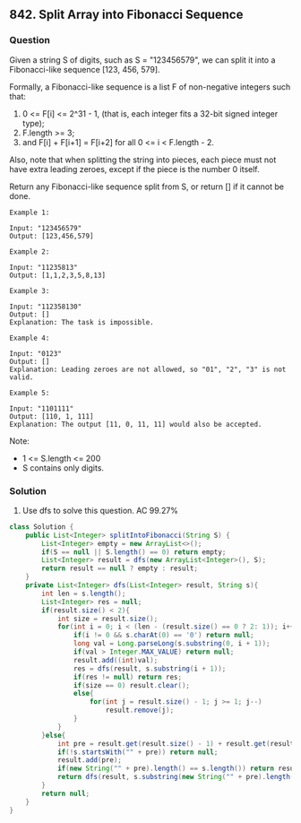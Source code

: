 ## 842. Split Array into Fibonacci Sequence

### Question
Given a string S of digits, such as S = "123456579", we can split it into a Fibonacci-like sequence [123, 456, 579].

Formally, a Fibonacci-like sequence is a list F of non-negative integers such that:
1. 0 <= F[i] <= 2^31 - 1, (that is, each integer fits a 32-bit signed integer type);
2. F.length >= 3;
3. and F[i] + F[i+1] = F[i+2] for all 0 <= i < F.length - 2.

Also, note that when splitting the string into pieces, each piece must not have extra leading zeroes, except if the piece is the number 0 itself.

Return any Fibonacci-like sequence split from S, or return [] if it cannot be done.

```
Example 1:

Input: "123456579"
Output: [123,456,579]

Example 2:

Input: "11235813"
Output: [1,1,2,3,5,8,13]

Example 3:

Input: "112358130"
Output: []
Explanation: The task is impossible.

Example 4:

Input: "0123"
Output: []
Explanation: Leading zeroes are not allowed, so "01", "2", "3" is not valid.

Example 5:

Input: "1101111"
Output: [110, 1, 111]
Explanation: The output [11, 0, 11, 11] would also be accepted.
```

Note:
* 1 <= S.length <= 200
* S contains only digits.




### Solution
1. Use dfs to solve this question. AC 99.27%
```Java
class Solution {
    public List<Integer> splitIntoFibonacci(String S) {
        List<Integer> empty = new ArrayList<>();
        if(S == null || S.length() == 0) return empty;
        List<Integer> result = dfs(new ArrayList<Integer>(), S);
        return result == null ? empty : result;
    }
    private List<Integer> dfs(List<Integer> result, String s){
        int len = s.length();
        List<Integer> res = null;
        if(result.size() < 2){
            int size = result.size();
            for(int i = 0; i < (len - (result.size() == 0 ? 2: 1)); i++){
                if(i != 0 && s.charAt(0) == '0') return null;
                long val = Long.parseLong(s.substring(0, i + 1));
                if(val > Integer.MAX_VALUE) return null;
                result.add((int)val);
                res = dfs(result, s.substring(i + 1));
                if(res != null) return res;
                if(size == 0) result.clear();
                else{
                    for(int j = result.size() - 1; j >= 1; j--)
                        result.remove(j);
                }
            }
        }else{
            int pre = result.get(result.size() - 1) + result.get(result.size() - 2);
            if(!s.startsWith("" + pre)) return null;
            result.add(pre);
            if(new String("" + pre).length() == s.length()) return result;
            return dfs(result, s.substring(new String("" + pre).length()));
        }
        return null;
    }
}
```
